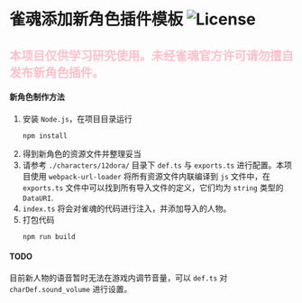 # 雀魂添加新角色插件模板 ![License](https://img.shields.io/github/license/Fr0stbyteR/majsoul-character.svg)

## <b style="color: pink">本项目仅供学习研究使用。未经雀魂官方许可请勿擅自发布新角色插件。</b>
#### 新角色制作方法
1. 安装 `Node.js`，在项目目录运行
    ```
    npm install
    ```
2. 得到新角色的资源文件并整理妥当
3. 请参考 `./characters/12dora/` 目录下 `def.ts` 与 `exports.ts` 进行配置。本项目使用 `webpack-url-loader` 将所有资源文件内联编译到 `js` 文件中，在 `exports.ts` 文件中可以找到所有导入文件的定义，它们均为 `string` 类型的 `DataURI`.
4. `index.ts` 将会对雀魂的代码进行注入，并添加导入的人物。
5. 打包代码
    ```
    npm run build
    ```
#### TODO
目前新人物的语音暂时无法在游戏内调节音量，可以 `def.ts` 对 `charDef.sound_volume` 进行设置。

